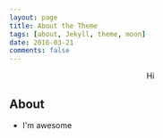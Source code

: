```yaml
---
layout: page
title: About the Theme
tags: [about, Jekyll, theme, moon]
date: 2016-03-21
comments: false
---
```


<center>Hi</center>

## About
* I'm awesome
